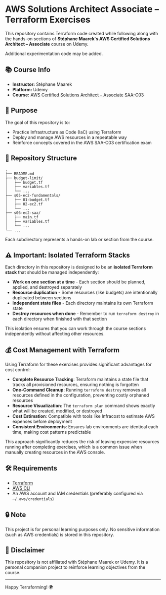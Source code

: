 # AWS Solutions Architect Associate – Terraform Exercises

This repository contains Terraform code created while following along with the hands-on sections of **Stéphane Maarek's AWS Certified Solutions Architect – Associate** course on Udemy.

Additional experimentation code may be added.

## 📚 Course Info

- **Instructor:** Stéphane Maarek
- **Platform:** Udemy
- **Course:** [AWS Certified Solutions Architect – Associate SAA-C03](https://www.udemy.com/course/aws-certified-solutions-architect-associate-saa-c03/)

## 🚀 Purpose

The goal of this repository is to:

- Practice Infrastructure as Code (IaC) using Terraform
- Deploy and manage AWS resources in a repeatable way
- Reinforce concepts covered in the AWS SAA-C03 certification exam

## 📁 Repository Structure

```
.
├── README.md
├── budget-limit/
│   ├── budget.tf
│   ├── variables.tf
│   └── ...
├── s05-ec2-fundamentals/
│   ├── 01-budget.tf
│   ├── 02-ec2.tf
│   └── ...
├── s06-ec2-saa/
│   ├── main.tf
│   ├── variables.tf
│   └── ...
└── ...
```

Each subdirectory represents a hands-on lab or section from the course.

## ⚠️ Important: Isolated Terraform Stacks

Each directory in this repository is designed to be an **isolated Terraform stack** that should be managed independently:

- **Work on one section at a time** - Each section should be planned, applied, and destroyed separately
- **Resource duplication** - Some resources (like budgets) are intentionally duplicated between sections
- **Independent state files** - Each directory maintains its own Terraform state
- **Destroy resources when done** - Remember to run `terraform destroy` in each directory when finished with that section

This isolation ensures that you can work through the course sections independently without affecting other resources.

## 💰 Cost Management with Terraform

Using Terraform for these exercises provides significant advantages for cost control:

- **Complete Resource Tracking**: Terraform maintains a state file that tracks all provisioned resources, ensuring nothing is forgotten
- **One-Command Cleanup**: Running `terraform destroy` removes all resources defined in the configuration, preventing costly orphaned resources
- **Resource Visualization**: The `terraform plan` command shows exactly what will be created, modified, or destroyed
- **Cost Estimation**: Compatible with tools like Infracost to estimate AWS expenses before deployment
- **Consistent Environments**: Ensures lab environments are identical each time, making cost patterns predictable

This approach significantly reduces the risk of leaving expensive resources running after completing exercises, which is a common issue when manually creating resources in the AWS console.


## 🛠️ Requirements

- [Terraform](https://developer.hashicorp.com/terraform/downloads)
- [AWS CLI](https://docs.aws.amazon.com/cli/latest/userguide/install-cliv2.html)
- An AWS account and IAM credentials (preferably configured via `~/.aws/credentials`)

## 🔒 Note

This project is for personal learning purposes only. No sensitive information (such as AWS credentials) is stored in this repository.

## 📌 Disclaimer

This repository is not affiliated with Stéphane Maarek or Udemy. It is a personal companion project to reinforce learning objectives from the course.

---

Happy Terraforming! 🌍
